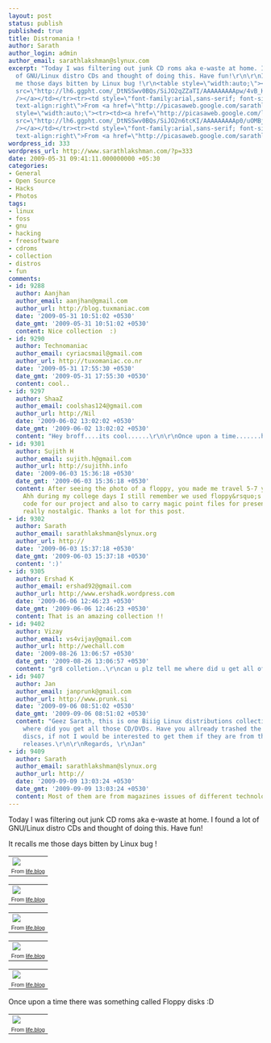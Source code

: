 ```yaml
---
layout: post
status: publish
published: true
title: Distromania !
author: Sarath
author_login: admin
author_email: sarathlakshman@slynux.com
excerpt: "Today I was filtering out junk CD roms aka e-waste at home. I found a lot
  of GNU/Linux distro CDs and thought of doing this. Have fun!\r\n\r\nIt recalls
  me those days bitten by Linux bug !\r\n<table style=\"width:auto;\"><tr><td><a href=\"http://picasaweb.google.com/lh/photo/71GUXnjwM25O2MHgDdmVAw?feat=embedwebsite\"><img
  src=\"http://lh6.ggpht.com/_DtNSSwv0BQs/SiJO2qZZaTI/AAAAAAAAApw/4vB_HT886DM/s400/1.jpg\"
  /></a></td></tr><tr><td style=\"font-family:arial,sans-serif; font-size:11px;
  text-align:right\">From <a href=\"http://picasaweb.google.com/sarathlakshman/LifeBlog?feat=embedwebsite\">life.blog</a></td></tr></table>\r\n\r\n<table
  style=\"width:auto;\"><tr><td><a href=\"http://picasaweb.google.com/lh/photo/okku_GK8ZGnzvg1xE22qQw?feat=embedwebsite\"><img
  src=\"http://lh6.ggpht.com/_DtNSSwv0BQs/SiJO2n6tcKI/AAAAAAAAAp0/uOMBjcdkHq0/s400/2.jpg\"
  /></a></td></tr><tr><td style=\"font-family:arial,sans-serif; font-size:11px;
  text-align:right\">From <a href=\"http://picasaweb.google.com/sarathlakshman/LifeBlog?feat=embedwebsite\">life.blog</a></td></tr></table>\r\n\r\n"
wordpress_id: 333
wordpress_url: http://www.sarathlakshman.com/?p=333
date: 2009-05-31 09:41:11.000000000 +05:30
categories:
- General
- Open Source
- Hacks
- Photos
tags:
- linux
- foss
- gnu
- hacking
- freesoftware
- cdroms
- collection
- distros
- fun
comments:
- id: 9288
  author: Aanjhan
  author_email: aanjhan@gmail.com
  author_url: http://blog.tuxmaniac.com
  date: '2009-05-31 10:51:02 +0530'
  date_gmt: '2009-05-31 10:51:02 +0530'
  content: Nice collection  :)
- id: 9290
  author: Technomaniac
  author_email: cyriacsmail@gmail.com
  author_url: http://tuxomaniac.co.nr
  date: '2009-05-31 17:55:30 +0530'
  date_gmt: '2009-05-31 17:55:30 +0530'
  content: cool..
- id: 9297
  author: ShaaZ
  author_email: coolshas124@gmail.com
  author_url: http://Nil
  date: '2009-06-02 13:02:02 +0530'
  date_gmt: '2009-06-02 13:02:02 +0530'
  content: "Hey broff....its cool......\r\n\r\nOnce upon a time.......haha"
- id: 9301
  author: Sujith H
  author_email: sujith.h@gmail.com
  author_url: http://sujithh.info
  date: '2009-06-03 15:36:18 +0530'
  date_gmt: '2009-06-03 15:36:18 +0530'
  content: After seeing the photo of a floppy, you made me travel 5-7 years back.
    Ahh during my college days I still remember we used floppy&rsquo;s to copy the
    code for our project and also to carry magic point files for presentation. Aaah
    really nostalgic. Thanks a lot for this post.
- id: 9302
  author: Sarath
  author_email: sarathlakshman@slynux.org
  author_url: http://
  date: '2009-06-03 15:37:18 +0530'
  date_gmt: '2009-06-03 15:37:18 +0530'
  content: ':)'
- id: 9305
  author: Ershad K
  author_email: ershad92@gmail.com
  author_url: http://www.ershadk.wordpress.com
  date: '2009-06-06 12:46:23 +0530'
  date_gmt: '2009-06-06 12:46:23 +0530'
  content: That is an amazing collection !!
- id: 9402
  author: Vizay
  author_email: vs4vijay@gmail.com
  author_url: http://wechall.com
  date: '2009-08-26 13:06:57 +0530'
  date_gmt: '2009-08-26 13:06:57 +0530'
  content: "gr8 colletion..\r\ncan u plz tell me where did u get all of these........."
- id: 9407
  author: Jan
  author_email: janprunk@gmail.com
  author_url: http://www.prunk.si
  date: '2009-09-06 08:51:02 +0530'
  date_gmt: '2009-09-06 08:51:02 +0530'
  content: "Geez Sarath, this is one Biiig Linux distributions collection, I wonder
    where did you get all those CD/DVDs. Have you allready trashed the unwanted
    discs, if not I would be interested to get them if they are from the official
    releases.\r\n\r\nRegards, \r\nJan"
- id: 9409
  author: Sarath
  author_email: sarathlakshman@slynux.org
  author_url: http://
  date: '2009-09-09 13:03:24 +0530'
  date_gmt: '2009-09-09 13:03:24 +0530'
  content: Most of them are from magazines issues of different technology magazines.
---
```

Today I was filtering out junk CD roms aka e-waste at home. I found a lot of GNU/Linux distro CDs and thought of doing this. Have fun!

It recalls me those days bitten by Linux bug !
<table style="width:auto;"><tr><td><a href="http://picasaweb.google.com/lh/photo/71GUXnjwM25O2MHgDdmVAw?feat=embedwebsite"><img src="http://lh6.ggpht.com/_DtNSSwv0BQs/SiJO2qZZaTI/AAAAAAAAApw/4vB_HT886DM/s400/1.jpg" /></a></td></tr><tr><td style="font-family:arial,sans-serif; font-size:11px; text-align:right">From <a href="http://picasaweb.google.com/sarathlakshman/LifeBlog?feat=embedwebsite">life.blog</a></td></tr></table>

<table style="width:auto;"><tr><td><a href="http://picasaweb.google.com/lh/photo/okku_GK8ZGnzvg1xE22qQw?feat=embedwebsite"><img src="http://lh6.ggpht.com/_DtNSSwv0BQs/SiJO2n6tcKI/AAAAAAAAAp0/uOMBjcdkHq0/s400/2.jpg" /></a></td></tr><tr><td style="font-family:arial,sans-serif; font-size:11px; text-align:right">From <a href="http://picasaweb.google.com/sarathlakshman/LifeBlog?feat=embedwebsite">life.blog</a></td></tr></table>

<a id="more"></a><a id="more-333"></a>

<table style="width:auto;"><tr><td><a href="http://picasaweb.google.com/lh/photo/AYD0AJ8Zs7sl9og7aC7VGg?feat=embedwebsite"><img src="http://lh5.ggpht.com/_DtNSSwv0BQs/SiJO2wwH7sI/AAAAAAAAAp4/-kWJZznPo1o/s400/3.jpg" /></a></td></tr><tr><td style="font-family:arial,sans-serif; font-size:11px; text-align:right">From <a href="http://picasaweb.google.com/sarathlakshman/LifeBlog?feat=embedwebsite">life.blog</a></td></tr></table>

<table style="width:auto;"><tr><td><a href="http://picasaweb.google.com/lh/photo/wvLRBmRd9n__l1HZ-dndWw?feat=embedwebsite"><img src="http://lh4.ggpht.com/_DtNSSwv0BQs/SiJO27mq3nI/AAAAAAAAAp8/StkASHpEmJY/s400/4.jpg" /></a></td></tr><tr><td style="font-family:arial,sans-serif; font-size:11px; text-align:right">From <a href="http://picasaweb.google.com/sarathlakshman/LifeBlog?feat=embedwebsite">life.blog</a></td></tr></table>

<table style="width:auto;"><tr><td><a href="http://picasaweb.google.com/lh/photo/dcnX35VOav1BOp_q8zuc5g?feat=embedwebsite"><img src="http://lh5.ggpht.com/_DtNSSwv0BQs/SiJO26dju4I/AAAAAAAAAqA/fsdn1LoboIg/s400/5.jpg" /></a></td></tr><tr><td style="font-family:arial,sans-serif; font-size:11px; text-align:right">From <a href="http://picasaweb.google.com/sarathlakshman/LifeBlog?feat=embedwebsite">life.blog</a></td></tr></table>

Once upon a time there was something called Floppy disks :D

<table style="width:auto;"><tr><td><a href="http://picasaweb.google.com/lh/photo/pe-7C_2J1owDUGTPyEdODw?feat=embedwebsite"><img src="http://lh4.ggpht.com/_DtNSSwv0BQs/SiJPd-h6yxI/AAAAAAAAAqE/7CTXXRv2ZQI/s400/IMG_2476.JPG" /></a></td></tr><tr><td style="font-family:arial,sans-serif; font-size:11px; text-align:right">From <a href="http://picasaweb.google.com/sarathlakshman/LifeBlog?feat=embedwebsite">life.blog</a></td></tr></table>
